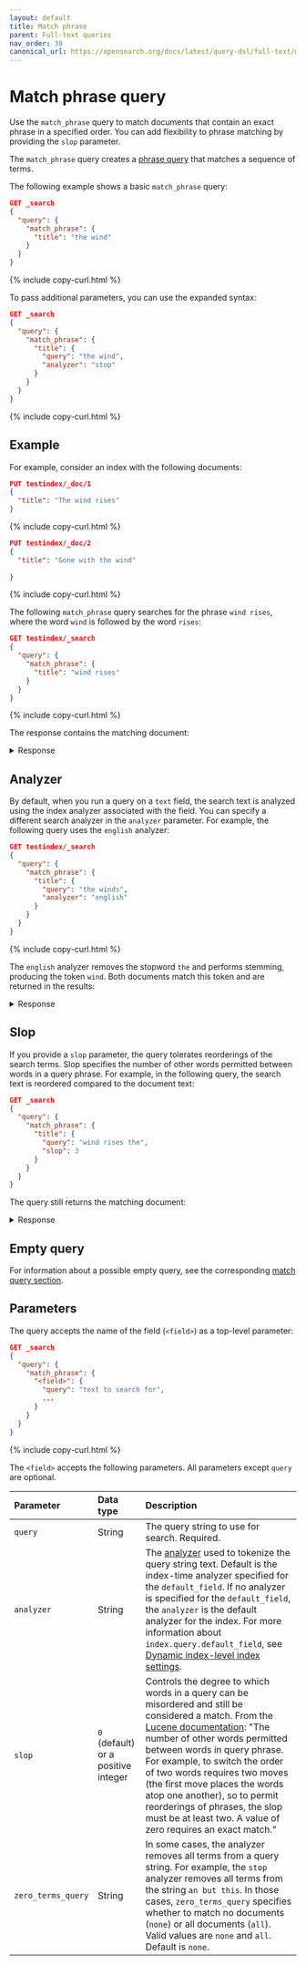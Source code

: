 ```yaml
---
layout: default
title: Match phrase
parent: Full-text queries
nav_order: 30
canonical_url: https://opensearch.org/docs/latest/query-dsl/full-text/match-phrase/
---
```


# Match phrase query

Use the `match_phrase` query to match documents that contain an exact phrase in a specified order. You can add flexibility to phrase matching by providing the `slop` parameter.

The `match_phrase` query creates a [phrase query](https://lucene.apache.org/core/8_9_0/core/org/apache/lucene/search/PhraseQuery.html) that matches a sequence of terms.

The following example shows a basic `match_phrase` query:

```json
GET _search
{
  "query": {
    "match_phrase": {
      "title": "the wind"
    }
  }
}
```
{% include copy-curl.html %}

To pass additional parameters, you can use the expanded syntax:

```json
GET _search
{
  "query": {
    "match_phrase": {
      "title": {
        "query": "the wind",
        "analyzer": "stop"
      }
    }
  }
}
```
{% include copy-curl.html %}

## Example

For example, consider an index with the following documents:

```json
PUT testindex/_doc/1
{
  "title": "The wind rises"
}
```
{% include copy-curl.html %}

```json
PUT testindex/_doc/2
{
  "title": "Gone with the wind"
  
}
```
{% include copy-curl.html %}

The following `match_phrase` query searches for the phrase `wind rises`, where the word `wind` is followed by the word `rises`:

```json
GET testindex/_search
{
  "query": {
    "match_phrase": {
      "title": "wind rises"
    }
  }
}
```
{% include copy-curl.html %}

The response contains the matching document:

<details markdown="block">
  <summary>
    Response
  </summary>
  {: .text-delta}


```json
{
  "took": 30,
  "timed_out": false,
  "_shards": {
    "total": 1,
    "successful": 1,
    "skipped": 0,
    "failed": 0
  },
  "hits": {
    "total": {
      "value": 1,
      "relation": "eq"
    },
    "max_score": 0.92980814,
    "hits": [
      {
        "_index": "testindex",
        "_id": "1",
        "_score": 0.92980814,
        "_source": {
          "title": "The wind rises"
        }
      }
    ]
  }
}
```
</details>

## Analyzer

By default, when you run a query on a `text` field, the search text is analyzed using the index analyzer associated with the field. You can specify a different search analyzer in the `analyzer` parameter. For example, the following query uses the `english` analyzer:

```json
GET testindex/_search
{
  "query": {
    "match_phrase": {
      "title": {
        "query": "the winds",
        "analyzer": "english"
      }
    }
  }
}
```
{% include copy-curl.html %}

The `english` analyzer removes the stopword `the` and performs stemming, producing the token `wind`. Both documents match this token and are returned in the results:

<details markdown="block">
  <summary>
    Response
  </summary>
  {: .text-delta}

```json
{
  "took": 2,
  "timed_out": false,
  "_shards": {
    "total": 1,
    "successful": 1,
    "skipped": 0,
    "failed": 0
  },
  "hits": {
    "total": {
      "value": 2,
      "relation": "eq"
    },
    "max_score": 0.19363807,
    "hits": [
      {
        "_index": "testindex",
        "_id": "1",
        "_score": 0.19363807,
        "_source": {
          "title": "The wind rises"
        }
      },
      {
        "_index": "testindex",
        "_id": "2",
        "_score": 0.17225474,
        "_source": {
          "title": "Gone with the wind"
        }
      }
    ]
  }
}
```
</details>

## Slop

If you provide a `slop` parameter, the query tolerates reorderings of the search terms. Slop specifies the number of other words permitted between words in a query phrase. For example, in the following query, the search text is reordered compared to the document text:

```json
GET _search
{
  "query": {
    "match_phrase": {
      "title": {
        "query": "wind rises the",
        "slop": 3
      }
    }
  }
}
```

The query still returns the matching document:

<details markdown="block">
  <summary>
    Response
  </summary>
  {: .text-delta}

```json
{
  "took": 2,
  "timed_out": false,
  "_shards": {
    "total": 1,
    "successful": 1,
    "skipped": 0,
    "failed": 0
  },
  "hits": {
    "total": {
      "value": 1,
      "relation": "eq"
    },
    "max_score": 0.44026947,
    "hits": [
      {
        "_index": "testindex",
        "_id": "1",
        "_score": 0.44026947,
        "_source": {
          "title": "The wind rises"
        }
      }
    ]
  }
}
```
</details>

## Empty query

For information about a possible empty query, see the corresponding [match query section]({{site.url}}{{site.baseurl}}/query-dsl/full-text/match/#empty-query).

## Parameters

The query accepts the name of the field (`<field>`) as a top-level parameter:

```json
GET _search
{
  "query": {
    "match_phrase": {
      "<field>": {
        "query": "text to search for",
        ... 
      }
    }
  }
}
```
{% include copy-curl.html %}

The `<field>` accepts the following parameters. All parameters except `query` are optional.

Parameter | Data type | Description
:--- | :--- | :---
`query` | String | The query string to use for search. Required.
`analyzer` | String | The [analyzer]({{site.url}}{{site.baseurl}}/analyzers/index/) used to tokenize the query string text. Default is the index-time analyzer specified for the `default_field`. If no analyzer is specified for the `default_field`, the `analyzer` is the default analyzer for the index. For more information about `index.query.default_field`, see [Dynamic index-level index settings]({{site.url}}{{site.baseurl}}/install-and-configure/configuring-opensearch/index-settings/#dynamic-index-level-index-settings).
`slop` | `0` (default) or a positive integer | Controls the degree to which words in a query can be misordered and still be considered a match. From the [Lucene documentation](https://lucene.apache.org/core/8_9_0/core/org/apache/lucene/search/PhraseQuery.html#getSlop--): "The number of other words permitted between words in query phrase. For example, to switch the order of two words requires two moves (the first move places the words atop one another), so to permit reorderings of phrases, the slop must be at least two. A value of zero requires an exact match."
`zero_terms_query` | String | In some cases, the analyzer removes all terms from a query string. For example, the `stop` analyzer removes all terms from the string `an but this`. In those cases, `zero_terms_query` specifies whether to match no documents (`none`) or all documents (`all`). Valid values are `none` and `all`. Default is `none`.